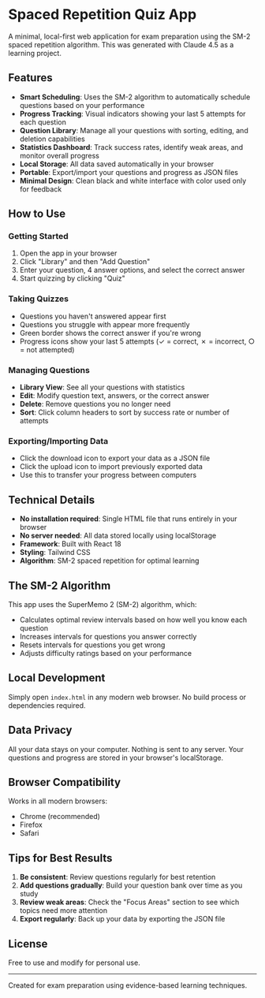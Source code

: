 # Spaced Repetition Quiz App

A minimal, local-first web application for exam preparation using the SM-2 spaced repetition algorithm. This was generated with Claude 4.5 as a learning project.

## Features

- **Smart Scheduling**: Uses the SM-2 algorithm to automatically schedule questions based on your performance
- **Progress Tracking**: Visual indicators showing your last 5 attempts for each question
- **Question Library**: Manage all your questions with sorting, editing, and deletion capabilities
- **Statistics Dashboard**: Track success rates, identify weak areas, and monitor overall progress
- **Local Storage**: All data saved automatically in your browser
- **Portable**: Export/import your questions and progress as JSON files
- **Minimal Design**: Clean black and white interface with color used only for feedback

## How to Use

### Getting Started
1. Open the app in your browser
2. Click "Library" and then "Add Question"
3. Enter your question, 4 answer options, and select the correct answer
4. Start quizzing by clicking "Quiz"

### Taking Quizzes
- Questions you haven't answered appear first
- Questions you struggle with appear more frequently
- Green border shows the correct answer if you're wrong
- Progress icons show your last 5 attempts (✓ = correct, ✗ = incorrect, ○ = not attempted)

### Managing Questions
- **Library View**: See all your questions with statistics
- **Edit**: Modify question text, answers, or the correct answer
- **Delete**: Remove questions you no longer need
- **Sort**: Click column headers to sort by success rate or number of attempts

### Exporting/Importing Data
- Click the download icon to export your data as a JSON file
- Click the upload icon to import previously exported data
- Use this to transfer your progress between computers

## Technical Details

- **No installation required**: Single HTML file that runs entirely in your browser
- **No server needed**: All data stored locally using localStorage
- **Framework**: Built with React 18
- **Styling**: Tailwind CSS
- **Algorithm**: SM-2 spaced repetition for optimal learning

## The SM-2 Algorithm

This app uses the SuperMemo 2 (SM-2) algorithm, which:
- Calculates optimal review intervals based on how well you know each question
- Increases intervals for questions you answer correctly
- Resets intervals for questions you get wrong
- Adjusts difficulty ratings based on your performance

## Local Development

Simply open `index.html` in any modern web browser. No build process or dependencies required.

## Data Privacy

All your data stays on your computer. Nothing is sent to any server. Your questions and progress are stored in your browser's localStorage.

## Browser Compatibility

Works in all modern browsers:
- Chrome (recommended)
- Firefox
- Safari

## Tips for Best Results

1. **Be consistent**: Review questions regularly for best retention
2. **Add questions gradually**: Build your question bank over time as you study
3. **Review weak areas**: Check the "Focus Areas" section to see which topics need more attention
4. **Export regularly**: Back up your data by exporting the JSON file

## License

Free to use and modify for personal use.

---

Created for exam preparation using evidence-based learning techniques.
